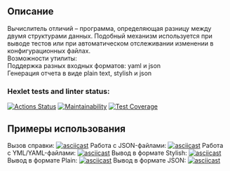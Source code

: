 ## Описание
Вычислитель отличий – программа, определяющая разницу между двумя структурами данных. Подобный механизм используется при выводе тестов или при автоматическом отслеживании изменении в конфигурационных файлах.  
Возможности утилиты:  
Поддержка разных входных форматов: yaml и json  
Генерация отчета в виде plain text, stylish и json  
### Hexlet tests and linter status:
[![Actions Status](https://github.com/Ahiru77/java-project-71/actions/workflows/hexlet-check.yml/badge.svg)](https://github.com/Ahiru77/java-project-71/actions)
[![Maintainability](https://api.codeclimate.com/v1/badges/ca9fb62d51a0d52e47cb/maintainability)](https://codeclimate.com/github/Ahiru77/java-project-71/maintainability)
[![Test Coverage](https://api.codeclimate.com/v1/badges/ca9fb62d51a0d52e47cb/test_coverage)](https://codeclimate.com/github/Ahiru77/java-project-71/test_coverage)
## Примеры использования
Вызов справки:
[![asciicast](https://asciinema.org/a/NurVCRQv23sxktquBGt08ASEg.svg)](https://asciinema.org/a/NurVCRQv23sxktquBGt08ASEg)
Работа с JSON-файлами:
[![asciicast](https://asciinema.org/a/x1IONS55ZCc0W5pC0CoizHXRZ.svg)](https://asciinema.org/a/x1IONS55ZCc0W5pC0CoizHXRZ)
Работа с YML/YAML-файлами:
[![asciicast](https://asciinema.org/a/a2ECz0Nx5cKAHor4gbotreryl.svg)](https://asciinema.org/a/a2ECz0Nx5cKAHor4gbotreryl)
Вывод в формате Stylish:
[![asciicast](https://asciinema.org/a/7T2kc6CwkfpgLAA6CbF84MJNr.svg)](https://asciinema.org/a/7T2kc6CwkfpgLAA6CbF84MJNr)
Вывод в формате Plain:
[![asciicast](https://asciinema.org/a/GEXQHLx6ABnoe7HdllJYu806k.svg)](https://asciinema.org/a/GEXQHLx6ABnoe7HdllJYu806k)
Вывод в формате JSON:
[![asciicast](https://asciinema.org/a/8Vx6wjFRBV5jhRCK74lHbh5dg.svg)](https://asciinema.org/a/8Vx6wjFRBV5jhRCK74lHbh5dg)
